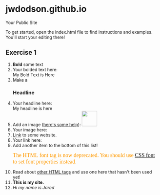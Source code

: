 jwdodson.github.io
=====================

Your Public Site

To get started, open the index.html file to find instructions and examples. You'll start your editing there!
<h2 id="Exercise1">Exercise 1</h2>
<ol>
  <li><b>Bold</b> some text</li>
  <li>Your bolded text here:</li><b</b>My Bold Text is Here</b>
  <li>Make a <h3>Headline</h3></li>
  <li>Your headline here:</li></h3>My headline is here</h3></li>
  <li>Add an image (<a href="http://forum.koramgame.com/thread-60307-1-1.html">here's some help</a>): <img src="http://upload.wikimedia.org/wikipedia/commons/thumb/8/85/Smiley.svg/800px-Smiley.svg.png" height="50" width="50"</li>
  <li>Your image here:</li><a href="http://insidemsusports.com/files/2013/10/williams-brice-stadium.jpg" height="50" width="50"</li>
  <li><a href="http://www.coceleratoru.com">Link</a> to some website.</li>
  <li>Your link here:</li>
  <li>Add another item to the bottom of this list!</li>
  <p><font face="cursive,serif" color="#ff9900" size="4">The HTML font tag is now deprecated. You should use <a href="/css/properties/css_font.cfm" target="_blank">CSS font</a> to set font properties instead.</font></p>
  <li>Read about <a href="http://www.quackit.com/html/tags/">other HTML tags</a> and use one here that hasn't been used yet!</li>
  <li><b>This is my site.</b></li>
  <li><i>Hi my name is Jared</i></li>
</ol>
